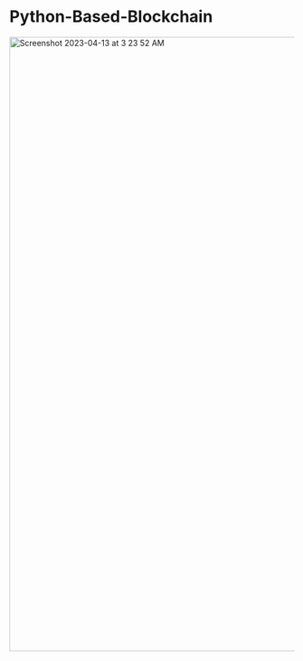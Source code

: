 # Python-Based-Blockchain

<img width="1084" alt="Screenshot 2023-04-13 at 3 23 52 AM" src="https://user-images.githubusercontent.com/54637095/231708798-d85d2c00-c460-4663-99aa-7783f1f6090b.png">
